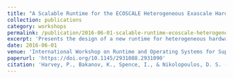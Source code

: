 ```yaml
---
title: "A Scalable Runtime for the ECOSCALE Heterogeneous Exascale Hardware Platform"
collection: publications
category: workshops
permalink: /publication/2016-06-01-scalable-runtime-ecoscale-heterogeneous
excerpt: 'Presents the design of a new runtime for heterogeneous hardware platforms that extends OpenCL to simplify programming and automate scheduling across FPGAs and other devices for exascale computing.'
date: 2016-06-01
venue: 'International Workshop on Runtime and Operating Systems for Supercomputers (ROSS)'
paperurl: 'https://doi.org/10.1145/2931088.2931090'
citation: 'Harvey, P., Bakanov, K., Spence, I., & Nikolopoulos, D. S. (2016). &quot;A Scalable Runtime for the ECOSCALE Heterogeneous Exascale Hardware Platform.&quot; In <i>Proceedings of the 6th International Workshop on Runtime and Operating Systems for Supercomputers</i>, Article 7. https://doi.org/10.1145/2931088.2931090'
---
```

